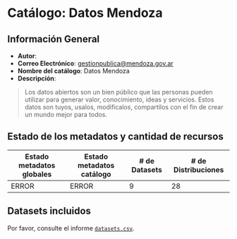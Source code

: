 
# Catálogo: Datos  Mendoza

## Información General

- **Autor**: 
- **Correo Electrónico**: gestionpublica@mendoza.gov.ar
- **Nombre del catálogo**: Datos  Mendoza
- **Descripción**:

> Los datos abiertos son un bien público que las personas pueden utilizar para generar valor, conocimiento, ideas y servicios. Estos datos son tuyos, usalos, modificalos, compartilos con el fin de crear un mundo mejor para todos.

## Estado de los metadatos y cantidad de recursos

Estado metadatos globales | Estado metadatos catálogo | # de Datasets | # de Distribuciones
--------------------------|---------------------------|---------------|--------------------
ERROR | ERROR | 9 | 28

## Datasets incluidos

Por favor, consulte el informe [`datasets.csv`](datasets.csv).
